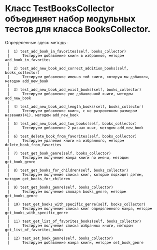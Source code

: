 # Класс TestBooksCollector объединяет набор модульных тестов для класса BooksCollector.

Определенные здесь методы:

     |  1) test_add_book_in_favorites(self, books_collector)
     |      Тестируем добавление книги в избранное, методом add_book_in_favorites
     |
     |  2) test_add_new_book_add_correct_addition_books(self, books_collector)
     |      Тестируем добавление именно той книги, которую мы добавили, методом add_new_book
     |
     |  3) test_add_new_book_add_exist_books(self, books_collector)
     |      Тестируем добавление уже добавленной книги, методом add_new_book
     |
     |  4) test_add_new_book_add_length_books(self, books_collector)
     |      Тестируем добавление книги, с не разрешенном размером названия(41), методом add_new_book
     |
     |  5) test_add_new_book_add_two_books(self, books_collector)
     |      Тестируем добавление 2 разных книг, методом add_new_book
     |
     |  6) test_delete_book_from_favorites(self, books_collector)
     |      Тестируем удаления книги из избранного, методом delete_book_from_favorites
     |
     |  7) test_get_book_genre(self, books_collector)
     |      Тестируем получение жанра книги по имени, методом get_book_genre
     |
     |  8) test_get_books_for_children(self, books_collector)
     |      Тестируем получение списка книг, которые подходят детям, методом get_books_for_children
     |
     |  9) test_get_books_genre(self, books_collector)
     |      Тестируем получение словаря books_genre, методом get_books_genre
     |
     |  10) test_get_books_with_specific_genre(self, books_collector)
     |      Тестируем получение списка книг определенного жанра, методом get_books_with_specific_genre
     |
     |  11) test_get_list_of_favorites_books(self, books_collector)
     |      Тестируем получения списка избранных книги, методом get_list_of_favorites_books
     |
     |  12) test_set_book_genre(self, books_collector)
     |      Тестируем добавление жанра книги, методом set_book_genre
